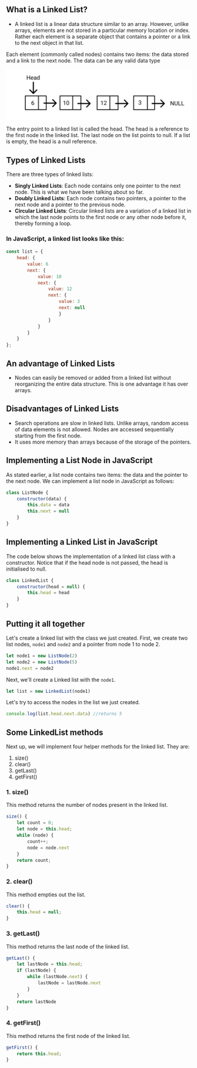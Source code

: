 ## What is a Linked List?
- A linked list is a linear data structure similar to an array. However, unlike arrays, elements are not stored in a particular memory location or index. Rather each element is a separate object that contains a pointer or a link to the next object in that list. 

Each element (commonly called nodes) contains two items: the data stored and a link to the next node. The data can be any valid data type

![500](../images/linked_list_1.png)

The entry point to a linked list is called the head. The head is a reference to the first node in the linked list. The last node on the list points to null. If a list is empty, the head is a null reference. 

## Types of Linked Lists

There are three types of linked lists:

- **Singly Linked Lists**: Each node contains only one pointer to the next node. This is what we have been talking about so far.
- **Doubly Linked Lists**: Each node contains two pointers, a pointer to the next node and a pointer to the previous node.
- **Circular Linked Lists**: Circular linked lists are a variation of a linked list in which the last node points to the first node or any other node before it, thereby forming a loop.

### In JavaScript, a linked list looks like this:

```js
const list = {
    head: {
        value: 6
        next: {
            value: 10                                             
            next: {
                value: 12
                next: {
                    value: 3
                    next: null    
                    }
                }
            }
        }
    }
};
```

## An advantage of Linked Lists
- Nodes can easily be removed or added from a linked list without reorganizing the entire data structure. This is one advantage it has over arrays.

## Disadvantages of Linked Lists
- Search operations are slow in linked lists. Unlike arrays, random access of data elements is not allowed. Nodes are accessed sequentially starting from the first node.
- It uses more memory than arrays because of the storage of the pointers.

## Implementing a List Node in JavaScript

As stated earlier, a list node contains two items: the data and the pointer to the next node. We can implement a list node in JavaScript as follows:

```js
class ListNode {
    constructor(data) {
        this.data = data
        this.next = null                
    }
}
```

## Implementing a Linked List in JavaScript

The code below shows the implementation of a linked list class with a constructor. Notice that if the head node is not passed, the head is initialised to null.

```js
class LinkedList {
    constructor(head = null) {
        this.head = head
    }
}
```

## Putting it all together

Let's create a linked list with the class we just created. First, we create two list nodes, `node1` and `node2` and a pointer from node 1 to node 2.

```js
let node1 = new ListNode(2)
let node2 = new ListNode(5)
node1.next = node2
```

Next, we'll create a Linked list with the `node1`.

```js
let list = new LinkedList(node1)
```

Let's try to access the nodes in the list we just created.

```js
console.log(list.head.next.data) //returns 5
```

## Some LinkedList methods

Next up, we will implement four helper methods for the linked list. They are:

1. size()
2. clear()
3. getLast()
4. getFirst()

### 1. size()

This method returns the number of nodes present in the linked list.

```js
size() {
    let count = 0; 
    let node = this.head;
    while (node) {
        count++;
        node = node.next
    }
    return count;
}
```

### 2. clear()

This method empties out the list.

```js
clear() {
    this.head = null;
}
```

### 3. getLast()

This method returns the last node of the linked list.

```js
getLast() {
    let lastNode = this.head;
    if (lastNode) {
        while (lastNode.next) {
            lastNode = lastNode.next
        }
    }
    return lastNode
}
```

### 4. getFirst()

This method returns the first node of the linked list.

```js
getFirst() {
    return this.head;
}
```
